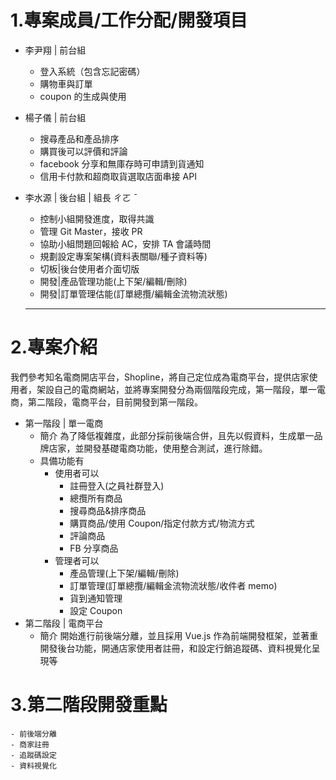 # 1.專案成員/工作分配/開發項目

- 李尹翔 | 前台組

  - 登入系統（包含忘記密碼）
  - 購物車與訂單
  - coupon 的生成與使用

- 楊子儀 | 前台組

  - 搜尋產品和產品排序
  - 購買後可以評價和評論
  - facebook 分享和無庫存時可申請到貨通知
  - 信用卡付款和超商取貨選取店面串接 API

* 李水源 | 後台組 | 組長
  ㄔㄛ ˉ

  - 控制小組開發進度，取得共識
  - 管理 Git Master，接收 PR
  - 協助小組問題回報給 AC，安排 TA 會議時間
  - 規劃設定專案架構(資料表關聯/種子資料等)
  - 切板|後台使用者介面切版
  - 開發|產品管理功能(上下架/編輯/刪除)
  - 開發|訂單管理估能(訂單總攬/編輯金流物流狀態)

  ---

# 2.專案介紹

我們參考知名電商開店平台，Shopline，將自己定位成為電商平台，提供店家使用者，架設自己的電商網站，並將專案開發分為兩個階段完成，第一階段，單一電商，第二階段，電商平台，目前開發到第一階段。

- 第一階段 | 單一電商
  - 簡介
    為了降低複雜度，此部分採前後端合併，且先以假資料，生成單一品牌店家，並開發基礎電商功能，使用整合測試，進行除錯。
  - 具備功能有
    - 使用者可以
      - 註冊登入(之員社群登入)
      - 總攬所有商品
      - 搜尋商品&排序商品
      - 購買商品/使用 Coupon/指定付款方式/物流方式
      - 評論商品
      - FB 分享商品
    - 管理者可以
      - 產品管理(上下架/編輯/刪除)
      - 訂單管理(訂單總攬/編輯金流物流狀態/收件者 memo)
      - 貨到通知管理
      - 設定 Coupon
- 第二階段 | 電商平台
  - 簡介
    開始進行前後端分離，並且採用 Vue.js 作為前端開發框架，並著重開發後台功能，開通店家使用者註冊，和設定行銷追蹤碼、資料視覺化呈現等

# 3.第二階段開發重點

    - 前後端分離
    - 商家註冊
    - 追蹤碼設定
    - 資料視覺化
